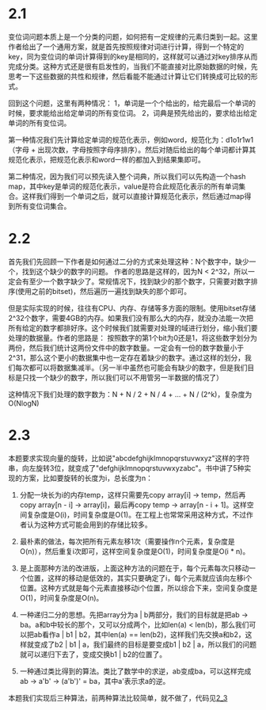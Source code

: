 # 2.1
变位词问题本质上是一个分类的问题，如何把有一定规律的元素归类到一起。这里作者给出了一个通用方案，就是首先按照规律对词进行计算，得到一个特定的key，同为变位词的单词计算得到的key是相同的，这样就可以通过对key排序从而完成分类。这种方式还是很有启发性的，当我们不能直接对比原始数据的时候，先思考一下这些数据的共性和规律，然后看能不能通过计算让它们转换成可比较的形式。

回到这个问题，这里有两种情况：
1，单词是一个个给出的，给完最后一个单词的时候，要求能给出给定单词的所有变位词。
2，词典是预先给出的，要求给出给定单词的所有变位词。

第一种情况我们先计算给定单词的规范化表示，例如word，规范化为：d1o1r1w1（字母 + 出现次数，字母按照字母序排序）。然后对随后给出的每个单词都计算其规范化表示，把规范化表示和word一样的都加入到结果集即可。

第二种情况，因为我们可以预先读入整个词典，所以我们可以先构造一个hash map，其中key是单词的规范化表示，value是符合此规范化表示的所有单词集合。这样我们得到一个单词之后，就可以直接计算规范化表示，然后通过map得到所有变位词集合。

# 2.2
首先我们先回顾一下作者是如何通过二分的方式来处理这种：N个数字中，缺少一个，找到这个缺少的数字的问题。
作者的思路是这样的，因为N < 2^32，所以一定会有至少一个数字缺少了。常规情况下，找到缺少的那个数字，只需要对数字排序(使用之前的bitset)，然后遍历一遍找到缺失的那个即可。

但是实际实现的时候，往往有CPU、内存、存储等多方面的限制。使用bitset存储2^32个数字，需要4GB的内存。如果我们没有那么大的内存，就没办法能一次把所有给定的数字都排好序。这个时候我们就需要对处理的域进行划分，缩小我们要处理的数据量。作者的思路是：
按照数字的第1个bit为0还是1，将这些数字划分为两份，然后我们统计这两份文件中的数字数量。一定会有一份的数字数量小于2^31，那么这个更小的数据集中也一定存在着缺少的数字。通过这样的划分，我们每次都可以将数据集减半。（另一半中虽然也可能会有缺少的数字，但是我们目标是只找一个缺少的数字，所以我们可以不用管另一半数据的情况了）

这种情况下我们处理的数字数为：N + N / 2 + N / 4 + ... + N / (2^k)，复杂度为O(NlogN)

# 2.3
本题要求实现向量的旋转，比如说"abcdefghijklmnopqrstuvwxyz"这样的字符串，向左旋转3位，就变成了"defghijklmnopqrstuvwxyzabc"。书中讲了5种实现的方案，比如要旋转的长度为i，总长度为n：

1. 分配一块长为i的内存temp，这样只需要先copy array[i] -> temp，然后再copy array[n - i] -> array[i]，最后再copy temp -> array[n - i + 1]。这样空间复杂度是O(i)，时间复杂度是O(1)。在工程上也常常采用这种方式，不过作者认为这种方式可能会用到的存储比较多。

2. 最朴素的做法，每次把所有元素左移1次（需要操作n个元素，复杂度是O(n)），然后重复i次即可，这样空间复杂度是O(1)，时间复杂度是O(i * n)。

3. 是上面那种方法的改进版，上面这种方法的问题在于，每个元素每次只移动一个位置，这样的移动是低效的，其实只要确定了i，每个元素就应该向左移i个位置。这种方式就是每个元素直接移动i个位置，所以综合下来，空间复杂度是O(1)，时间复杂度是O(n)。

4. 一种递归二分的思想。先把array分为a | b两部分，我们的目标就是把ab -> ba。a和b中较长的那个，又可以分成两个，比如len(a) < len(b)，那么我们可以把ab看作a | b1 | b2，其中len(a) == len(b2)，这样我们先交换a和b2，这样就变成了b2 | b1 | a，我们最终的目标是要变成b1 | b2 | a，所以我们的问题就可以递归下去了，变成交换b1 | b2的位置了。

5. 一种通过类比得到的算法。类比了数学中的求逆，ab变成ba，可以这样完成 ab -> a'b' -> (a'b')' = ba，其中a'表示求a的逆。

本题我们实现后三种算法，前两种算法比较简单，就不做了，代码见[2_3](./src/2_3.cpp)